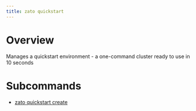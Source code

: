 ```yaml
---
title: zato quickstart
---
```


Overview
========

Manages a quickstart environment - a one-command cluster ready to use in 10 seconds

Subcommands
===========

-   [zato quickstart create ](./quickstart-create)
